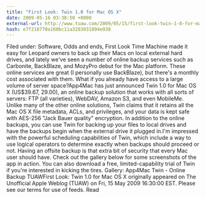 ```yaml
---
title: "First Look: Twin 1.0 for Mac OS X"
date: 2009-05-16 03:38:50 +0000
external-url: http://www.tuaw.com/2009/05/15/first-look-twin-1-0-for-mac-os-x/
hash: e7f218770a160bc11a3283031894e938
---
```


Filed under: Software, Odds and ends, First Look
Time Machine made it easy for Leopard owners to back up their Macs on local external hard drives, and lately we've seen a number of online backup services such as Carbonite, BackBlaze, and MozyPro debut for the Mac platform. These online services are great (I personally use BackBlaze), but there's a monthly cost associated with them. What if you already have access to a large volume of server space?App4Mac has just announced Twin 1.0 for Mac OS X (US$39.67, 29.00), an online backup solution that works with all sorts of servers: FTP (all varieties), WebDAV, Amazon S3, and even MobileMe. Unlike many of the other online solutions, Twin claims that it retains all the Mac OS X file metadata, ACLs, and privileges, and your data is kept safe with AES-256 "Jack Bauer quality" encryption. In addition to the online backups, you can use Twin for backing up your files to local drives and have the backups begin when the external drive it plugged in.I'm impressed with the powerful scheduling capabilities of Twin, which include a way to use logical operators to determine exactly when backups should proceed or not. Having an offsite backup is that extra bit of security that every Mac user should have. Check out the gallery below for some screenshots of the app in action. You can also download a free, limited-capability trial of Twin if you're interested in kicking the tires. 
Gallery: App4Mac Twin - Online Backup
TUAWFirst Look: Twin 1.0 for Mac OS X originally appeared on The Unofficial Apple Weblog (TUAW) on Fri, 15 May 2009 16:30:00 EST.  Please see our terms for use of feeds.
Read
